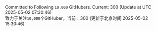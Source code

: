 Committed to Following `10,000` GitHubers. Current: <!-- FOLLOWING_COUNT -->300<!-- FOLLOWING_COUNT --> (Update at UTC <!-- LAST_UPDATED -->2025-05-02 07:30:46<!-- LAST_UPDATED -->)<br>
致力于关注`10,000`个GitHuber。当前：<!-- FOLLOWING_COUNT -->300<!-- FOLLOWING_COUNT --> (更新于北京时间 <!-- LAST_UPDATED_CST -->2025-05-02 15:30:46<!-- LAST_UPDATED_CST -->)
